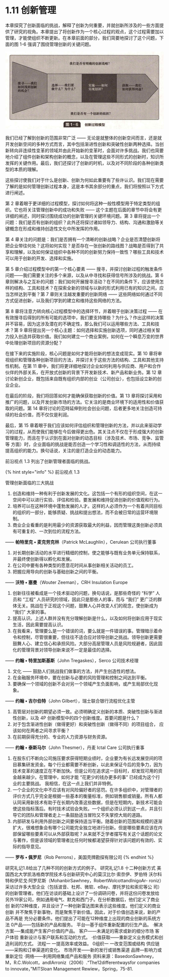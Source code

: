 # 1.11 创新管理

&#x20;       本章探究了创新面临的挑战，解释了创新为何重要，并就创新所涉及的一些方面提供了研究的视角。本章提出了将创新作为一个核心过程的观点，这个过程需要加以管理，才能使组织不断更新。在本章前面的部分，我们简要地探讨了这个问题，下面的图 1-6 强调了围绕管理创新的关键问题。&#x20;

![](../.gitbook/assets/1-6.jpg)

&#x20;       我们已经了解到创新的范围非常广泛 —— 无论是就整体的创新空间而言，还是就开发创新空间的多种方式而言，其中包括渐进性创新和突破性创新两种选择。当创新转向非连续性变革的领域并由此开始新的变革时，会面对许多挑战。我们也简要地介绍了组件创新和架构创新的概念，以及在管理这些不同形式的创新时，知识所发挥的关键作用。最后，我们还探讨了创新的时机，以及对不同阶段的各种创新类型的本质的理解。&#x20;

&#x20;       这些探讨使我们对于什么是创新、创新为何如此重要有了些许认识。我们现在需要了解的是如何管理创新过程本身，这是本书其余部分的重点，我们将按照以下方式进行闸述。&#x20;

&#x20;       第 2 章着眼于更详细的过程模型，探讨如何将这种一般性模型用于特定类型的组织。它也将关注管理创新中的成功和失败 —— 这个主题在后面的章节中将会有更详细的闸述，同时探讨围绕成功的创新管理的关键环境问题。第 3 章将提出一个问题：我们是否有创新的组织？此外还将探讨诸如领导力、结构、沟通和激励等关键概念在形成和维持创造性文化中所发挥的作用。

&#x20;       第 4 章关注的问题是：我们是否拥有一个清晰的创新战略？企业是否清楚创新将把企业带往何处？这将如何实现？是否存在一张创新的路线图？战略是否得到了共享和理解，以及如何保证组织中各种不同的创新努力保持一致性？哪些工具和技术可以用于创新的开发、选择和实施。

&#x20;       第 5 章介绍过程模型中的第一个核心要素 —— 搜寻，并探讨创新过程的触发条件问题——我们需要关注的多个来源，以及从中寻找和获得信号所涉及的挑战。第 6 章则解决与之互补的问题：我们如何开展搜寻活动？在不同的条件下，应该使用怎样的结构、工具和技术？在探索全新的领域与以新的形式利用已有的知识之间，应当怎样达到平衡？第 7 章则关注越发重要的创新网络 —— 这些网络如何通过不同方式促进创新，以及我们学到的建立和维持这些网络的方法。&#x20;

&#x20;       第 8 章将注意力转向核心过程模型中的选择环节，并着眼于创新决策过程 —— 在有效搜寻后得到的所有可能的选项中，我们要支持哪些？为什么？作出这样的决策并不容易，因为这涉及潜在的不确定性，那么我们可以运用哪些方法、工具和技术？第 9 章将提出另一个核心主题：如何选择和实施创新选项，同时通过相关智力投入创造并获取价值。我们如何建立一个商业案例，如何在一个瞬息万变的世界中处理创新项目的资源分配？&#x20;

&#x20;       在接下来的实施阶段，核心问题是如何才能将创新的想法变成现实。第 10 章将审视组织和管理各种创新项目的方法，并探讨关于这些方法的结构、工具和其他支持性机制。在第 11 章中，我们将更详细地探讨企业如何利用与供应商、用户和合作伙伴的外部关系，在开放式创新的背景下开发新技术、新产品和新业务。第 12 章讨论新创企业，既包括来自既有组织内部的创业（公司创业），也包括设立新的创业企业。&#x20;

&#x20;       在最后的阶段，我们将回答如何才能确保获取创新的价值。第 13 章将探讨采用和推广的问题，以及开发创新市场的方法。它关注的是商业环境下的适用性和价值获取的问题。第 14 章将讨论的范時延伸到社会创业问题，后者更多地关注创造可持续的社会价值，而不仅仅是利润。&#x20;

&#x20;       最后，第 15 章着眼于我们应该如何评估组织和管理创新的方法，并以此来驱动学习的过程，从而使我们能够在今后做得更出色。其关注点不仅在于形成强大的创新管理能力，而且在于认识到在面对创新的动态目标（涉及技术、市场、竞争、监管等 方面）时，企业面临的挑战是能否创造一个学习性和调适性的方法，从而持续提高组织的能力。换句话说，关注的是打造企业的动态能力。

&#x20;       前沿视点 1.3 列出了创新管理者面临的挑战。&#x20;

{% hint style="info" %}
前沿视点 1.3

管理创新面临的三大挑战

1. 创造和维持一种有利于创新发展的文化。这包括一个有形的组织空间，在这一空间中可以进行实验、评估和检验。要发展和维持促进创新的价值观和行为。
2. 培养可以在这种环境中蓬勃发展的人才。这样的人必须作为一个有着共同目标的组织的一部分，能够质疑、挑战和提出想法，而不会被日常的运营环境限制。&#x20;
3. 商业企业看重的是利用最少的资源获取最大的利益，因而管理这类创新必须具有可重复的、一次到位的流程方法。&#x20;

&#x20;                      —— **帕特里克 • 麦克劳克林**（Patrick McLaughlin），Cerulean 公司执行董事&#x20;



1. 对长期创新活动的水平进行精细的控制，使之能够与既有业务单元保持联系，并最终使创新得以孵化和发展。&#x20;
2. 在公司中要有各种类型的愿意花时间从事创新相关活动的员工。&#x20;
3. 把握应用导向的创新与基础创新之间的平衡。&#x20;

&#x20;                                              —— **沃特 • 塞曼**（Wouter Zeeman），CRH Insulation Europe&#x20;



1. 创新往往被看成是一个技术驱动的问题，换句话说，是那些奇怪的 “科学” 人员和 “工程” 人员研究的领域，因此只是那些人的事，而与 “我们” 更广泛的群体无关。挑战在于正视这个问题，鼓舞人心并改变人们的观念，使创新成为 “我们” 大家的事。
2. 提高认识。上述人群并没有充分理解创新是什么，以及如何将创新应用于现实生活，因此需要提高认识。
3. 在我看来，管理要么是一个错误的词，要么就是一件错误的事。管理暗示着命令和控制，尽管很重要，但往往不适合应对领导创新之挑战。领导创新更需要鼓舞人心、建立信心和承担风险。大部分高层管理人员是风险规避者，因此固化的管理背景对领导创新来说不一定是最佳的选择。&#x20;

&#x20;                                     —— **约翰 • 特里加斯基斯**（John Tregaskes），Serco 公司技术经理&#x20;



1. 文化 —— 鼓励人们挑战我们做事的方法，并产生创造性的想法。&#x20;
2. 在金融服务环境中，要在创新与必要的风险管理和控制之间达到平衡。&#x20;
3. 要确保一个领域的创新不会对另一个领域产生负面影响，或产生局部优化现象。&#x20;

&#x20;                                       —— **约翰 • 吉尔伯特**（John Gilbert），瑞士联合银行流程优化主管&#x20;



1. 高管层对创新的期望必须一致。必须明确定义创新的本质、突破性创新与渐进性创新，以及 4P 创新模型中的四个创新维度。首要问题是什么？&#x20;
2. 对于包含渐进性创新（做得更好）和突破性创新（做得不同）的项目组合， 应该如何在两者之间寻求平衡？&#x20;
3. 在前期获得充分的、专业的人力资源与财务资源。&#x20;

&#x20;                                —— **约翰 • 泰斯马尔**（John Thesmer），丹麦 Ictal Care 公司执行重事&#x20;



1. 在股东们不断向公司施压要求获得短期业绩时，企业要为有长远发展空间的项目慕集研发资金。每个行业都需要不断创新，以此来保证今后的竞争力，因为技术变革的速度正在不断加快。但是公司在追求这一目标时，却发现可用的资金越来越少。在管理中，如何才能 “花更少的钱办更多的事” 已经成为这个行业的主要挑战。 我相信，在这一点上我们并非特例。&#x20;
2. 一个企业的文化中不应该有对风险偏好者的惩罚。在许多组织中，对管理者的评价方式几乎完全是根据一些基本的衡量标准，例如销售额或销量。所有人都认同采用新技术有助于在长期内改善这些数据，但是在短期内，新技术可能会使这些指标落后。有时技术试验会失败。一个组织必须认识到这一点，并且引导它的团队和管理者走上一条鼓励适当冒险又不失掌控大局的道路。&#x20;
3. 内部研发与利用外部创新之间要保持适当平衡。随着创新的范围和规模的逐渐 扩大，很难想象会有哪个公司能完全独立地进行创新。但是哪些要素应该在内部保留哪些要素可以从外部获取呢？从来就不乏学者摆写有关这个话题的论文与著作，但是该领域的管理者比任何时候都渴望获得针对该问题的有效的、实际的指导意见。&#x20;

&#x20;                                                  —— **罗布 • 佩罗尼**（Rob Perrons），美国壳牌勘探有限公司
{% endhint %}



&#x20;  研究礼记1.8给出了几种不同的创新方式的例子。 研究礼记1.8 十二种创新方式 美国西北大学凯洛格商学院技术与创新研究中心的莫汉比尔·索奈伊、罗伯特 沃尔科特和伊尼戈·阿罗尼斯（MohanbirSawhney，RobertWolcottandInigoAr- roniz）采访过许多大型企业（包括波音、杜邦、微软、eBay、摩托罗拉和索尼等公 司）的创新管理者。他们在访谈的基础上设计了一份调研问卷，并将这份问卷发放给 另外19家公司，例如通用电气、默克和西门子。在分析数据后，他们定义了商业创 新的12种维度，并且设计了一种创新雷达图来表示这些维度。他们定义的商业创新 并不聚焦于新事物，而是聚焦于新价值。因此，对于价值创造来说，新的产品不再是 充分必要条件。他们提出了可能在12种维度上出现的商业创新的系统方法 0产品——包括新的产品和服务。 平台—基于组件重新配置的衍生产品。 ·解决方案-—集成能产生客户价值的产品。 客户——未满足的需求或新的细分市场 客户体验 重新设计与客户联系和互动的方式。 ·价值获取——重新定义业务模式和创造利润的方式。 流程一 一提高效率或效益。 0组织一 一改变范围或结构 供应链——采购和订单渠道的变化。 市场开发——新的发行或销售渠道 品牌—影响力或重新定位 ·网络——利用网络集成产品和服务 资料来源：BasedonSawhney，M，R.C.Wolcott，andIArroniz（2006）.“The12differentwaysfor companies to innovate，”MITSloan Management Rewiew，Spring，75-81.

